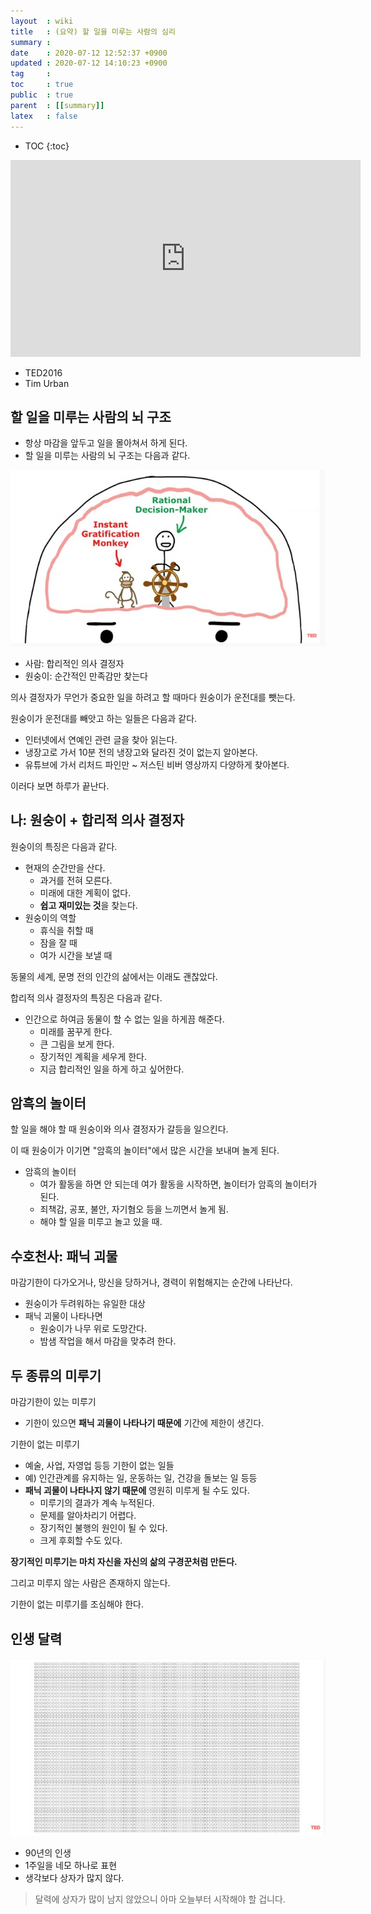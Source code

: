 ```yaml
---
layout  : wiki
title   : (요약) 할 일을 미루는 사람의 심리
summary : 
date    : 2020-07-12 12:52:37 +0900
updated : 2020-07-12 14:10:23 +0900
tag     : 
toc     : true
public  : true
parent  : [[summary]]
latex   : false
---
```

* TOC
{:toc}

<iframe width="560" height="315" src="https://www.youtube.com/embed/arj7oStGLkU" frameborder="0" allow="accelerometer; autoplay; encrypted-media; gyroscope; picture-in-picture" allowfullscreen></iframe>

- TED2016
- Tim Urban

## 할 일을 미루는 사람의 뇌 구조

- 항상 마감을 앞두고 일을 몰아쳐서 하게 된다.
- 할 일을 미루는 사람의 뇌 구조는 다음과 같다.

![]( /post-img/summary-inside-the-mind-of-a-master-procrastinator-tim-urban/brain.jpg )

- 사람: 합리적인 의사 결정자
- 원숭이: 순간적인 만족감만 찾는다

의사 결정자가 무언가 중요한 일을 하려고 할 때마다 원숭이가 운전대를 뺏는다.

원숭이가 운전대를 빼앗고 하는 일들은 다음과 같다.

- 인터넷에서 연예인 관련 글을 찾아 읽는다.
- 냉장고로 가서 10분 전의 냉장고와 달라진 것이 없는지 알아본다.
- 유튜브에 가서 리처드 파인만 ~ 저스틴 비버 영상까지 다양하게 찾아본다.

이러다 보면 하루가 끝난다.

## 나: 원숭이 + 합리적 의사 결정자

원숭이의 특징은 다음과 같다.

- 현재의 순간만을 산다.
    - 과거를 전혀 모른다.
    - 미래에 대한 계획이 없다.
    - **쉽고 재미있는 것**을 찾는다.
- 원숭이의 역할
    - 휴식을 취할 때
    - 잠을 잘 때
    - 여가 시간을 보낼 때

동물의 세계, 문명 전의 인간의 삶에서는 이래도 괜찮았다.

합리적 의사 결정자의 특징은 다음과 같다.

- 인간으로 하여금 동물이 할 수 없는 일을 하게끔 해준다.
    - 미래를 꿈꾸게 한다.
    - 큰 그림을 보게 한다.
    - 장기적인 계획을 세우게 한다.
    - 지금 합리적인 일을 하게 하고 싶어한다.

## 암흑의 놀이터

할 일을 해야 할 때 원숭이와 의사 결정자가 갈등을 일으킨다.

이 때 원숭이가 이기면 "암흑의 놀이터"에서 많은 시간을 보내며 놀게 된다.

- 암흑의 놀이터
    - 여가 활동을 하면 안 되는데 여가 활동을 시작하면, 놀이터가 암흑의 놀이터가 된다.
    - 죄책감, 공포, 불안, 자기혐오 등을 느끼면서 놀게 됨.
    - 해야 할 일을 미루고 놀고 있을 때.

## 수호천사: 패닉 괴물

마감기한이 다가오거나, 망신을 당하거나, 경력이 위험해지는 순간에 나타난다.

- 원숭이가 두려워하는 유일한 대상
- 패닉 괴물이 나타나면
    - 원숭이가 나무 위로 도망간다.
    - 밤샘 작업을 해서 마감을 맞추려 한다.

## 두 종류의 미루기

마감기한이 있는 미루기

- 기한이 있으면 **패닉 괴물이 나타나기 때문에** 기간에 제한이 생긴다.

기한이 없는 미루기

- 예술, 사업, 자영업 등등 기한이 없는 일들
- 예) 인간관계를 유지하는 일, 운동하는 일, 건강을 돌보는 일 등등
- **패닉 괴물이 나타나지 않기 때문에** 영원히 미루게 될 수도 있다.
    - 미루기의 결과가 계속 누적된다.
    - 문제를 알아차리기 어렵다.
    - 장기적인 불행의 원인이 될 수 있다.
    - 크게 후회할 수도 있다.

**장기적인 미루기는 마치 자신을 자신의 삶의 구경꾼처럼 만든다.**

그리고 미루지 않는 사람은 존재하지 않는다.

기한이 없는 미루기를 조심해야 한다.

## 인생 달력

![]( /post-img/summary-inside-the-mind-of-a-master-procrastinator-tim-urban/life-calendar.jpg )

- 90년의 인생
- 1주일을 네모 하나로 표현
- 생각보다 상자가 많지 않다.

> 달력에 상자가 많이 남지 않았으니 아마 오늘부터 시작해야 할 겁니다.



